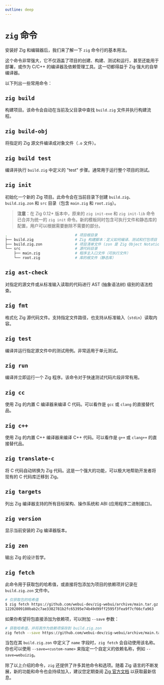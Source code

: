 ```yaml
---
outline: deep
---
```


# `zig` 命令

安装好 Zig 和编辑器后，我们来了解一下 `zig` 命令行的基本用法。

这个命令非常强大，它不仅涵盖了项目的创建、构建、测试和运行，甚至还能用于部署，或作为 C/C++ 的编译器及依赖管理工具。这一切都得益于 Zig 强大的自举编译器。

以下列出一些常用命令：

## `zig build`

构建项目。该命令会自动在当前及父目录中查找 `build.zig` 文件并执行构建流程。

## `zig build-obj`

将指定的 Zig 源文件编译成对象文件（`.o` 文件）。

## `zig build test`

编译并执行 `build.zig` 中定义的 "test" 步骤。通常用于运行整个项目的测试。

## `zig init`

初始化一个新的 Zig 项目。此命令会在当前目录下创建 `build.zig`、`build.zig.zon` 和 `src` 目录（包含 `main.zig` 和 `root.zig`）。

> **注意**：在 Zig 0.12+ 版本中，原来的 `zig init-exe` 和 `zig init-lib` 命令已合并为统一的 `zig init` 命令。新的模板同时包含可执行文件和静态库的配置，用户可以根据需要删除不需要的部分。

```sh
.                               # 项目根目录
├── build.zig                   # Zig 构建脚本：定义如何编译、测试和打包项目
├── build.zig.zon               # 项目清单文件 (zon 是 Zig Object Notation)：声明项目元数据和依赖项
└── src                         # 源代码目录
    ├── main.zig                # 程序主入口文件（可执行文件）
    └── root.zig                # 库的根文件（静态库）
```

## `zig ast-check`

对指定的源文件或从标准输入读取的代码进行 AST (抽象语法树) 级别的语法检查。

## `zig fmt`

格式化 Zig 源代码文件。支持指定文件路径，也支持从标准输入（`stdin`）读取内容。

## `zig test`

编译并运行指定源文件中的测试用例。非常适用于单元测试。

## `zig run`

编译并立即运行一个 Zig 程序。该命令对于快速测试代码片段非常有用。

## `zig cc`

使用 Zig 的内置 C 编译器来编译 C 代码。可以看作是 `gcc` 或 `clang` 的直接替代品。

## `zig c++`

使用 Zig 的内置 C++ 编译器来编译 C++ 代码。可以看作是 `g++` 或 `clang++` 的直接替代品。

## `zig translate-c`

将 C 代码自动转换为 Zig 代码。这是一个强大的功能，可以极大地帮助开发者将现有的 C 代码库迁移到 Zig。

## `zig targets`

列出 Zig 编译器支持的所有目标架构、操作系统和 ABI (应用程序二进制接口)。

## `zig version`

显示当前安装的 Zig 编译器版本。

## `zig zen`

输出 Zig 的设计哲学。

## `zig fetch`

此命令用于获取包的哈希值，或直接将包添加为项目的依赖项并记录在 `build.zig.zon` 文件中。

```sh
# 仅获取包的哈希值
$ zig fetch https://github.com/webui-dev/zig-webui/archive/main.tar.gz
12202809180bab2c7ae3382781b2fc65395e74b49d99ff2595f3fea9f7cf66cfa963
```

如果你希望将包直接添加为依赖项，可以附加 `--save` 参数：

```sh
# 获取哈希值，并将其作为依赖项保存到 build.zig.zon
zig fetch --save https://github.com/webui-dev/zig-webui/archive/main.tar.gz
```

当包在其 `build.zig.zon` 中定义了 `name` 字段时，`zig fetch` 会自动使用该名称。你也可以使用 `--save=<custom-name>` 来指定一个自定义的依赖名称，例如 `--save=webuizig`。

除了以上介绍的命令，`zig` 还提供了许多其他命令和选项。随着 Zig 语言的不断发展，新的功能和命令也会持续加入，建议您定期查阅 [Zig 官方文档](https://ziglang.org/documentation/master/) 以获取最新信息。
